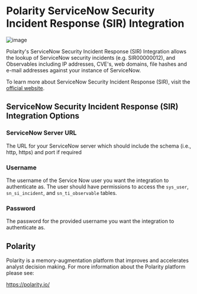 # Polarity ServiceNow Security Incident Response (SIR) Integration

![image](https://img.shields.io/badge/status-beta-green.svg)

Polarity's ServiceNow Security Incident Response (SIR) Integration allows the lookup of ServiceNow security incidents (e.g. SIR00000012), and Observables including IP addresses, CVE's, web domains, file hashes and e-mail addresses against your instance of ServiceNow.

To learn more about ServiceNow Security Incident Response (SIR), visit the [official website](https://docs.servicenow.com/bundle/orlando-security-management/page/product/security-incident-response/reference/sir-landing-page.html).

## ServiceNow Security Incident Response (SIR) Integration Options

### ServiceNow Server URL
The URL for your ServiceNow server which should include the schema (i.e., http, https) and port if required

### Username
The username of the Service Now user you want the integration to authenticate as.  The user should have permissions to access the `sys_user`, `sn_si_incident`, and `sn_ti_observable` tables.

### Password
The password for the provided username you want the integration to authenticate as.

## Polarity

Polarity is a memory-augmentation platform that improves and accelerates analyst decision making.  For more information about the Polarity platform please see:

https://polarity.io/
